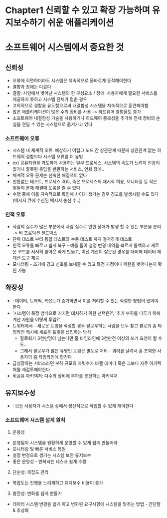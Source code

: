 # Chapter1 신뢰할 수 있고 확장 가능하며 유지보수하기 쉬운 애플리케이션

# 소프트웨어 시스템에서 중요한 것
## 신뢰성
- 오류에 직면하더라도 시스템은 지속적으로 올바르게 동작해야한다
- 결함과 장애는 다르다
- 결함: 사양에서 벗어난 시스템의 한 구성요소 / 장애: 사용자에게 필요한 서비스를 제공하지 못하고 시스템 전체가 멈춘 경우
- 고의적으로 결함을 유도함으로써 내결함성 시스템을 지속적으로 훈련해야함
- 많은 애플리케이션이 많은 수의 장비를 사용 -> 하드웨어 결함율도 증가
- 소프트웨어 내결함성 기술을 사용하거나 하드웨어 중복성을 추가해 전체 장비의 손실을 견딜 수 있는 시스템으로 옮겨가고 있다

### 소프트웨어 오류
- 시스템 내 체계적 오류: 예상하기 어렵고 노드 간 상관관계 때문에 상관관계 없는 하드웨어 결함보다 시스템 오류를 더 유발
- ex) 공유자원을 과도하게 사용하는 일부 프로세스, 시스템의 속도가 느려져 반응이 없거나 잘못된 응답을 반환하는 서비스, 연쇄 장애..
- 체계적 오류 문제는 신속한 해결책이 없다
- 빈틈없는 테스트, 프로세스 격리, 죽은 프로세스의 재시작 허용, 모니터링 등 작은 일들이 문제 해결에 도움을 줄 수 있다
- 수행 중에 이를 지속적으로 확인해 차이가 생기는 경우 경고를 발생시킬 수도 있다(메시지 큐에 수신된 메시지 송신 수..)

### 인적 오류
- 사람의 실수가 많은 부분에서 사람 실수로 인한 장애가 발생 할 수 있는 부분을 분리 -> 비 프로덕션 샌드박스 
- 단위 테스트 부터 통합 테스트와 수동 테스트 까지 철저하게 테스트
- 인적 오류를 빠르고 쉽게 복구 - 예를 들어 설정 변경 내역을 빠르게 롤백하고 새로운 코드를 서서히 롤아웃 하게 만들고, 이전 계산이 잘못된 경우를 대비해 데이터 재계산 도구 제공
- 모니터링 - 조기에 경고 신호를 보내줄 수 있고 특정 가정이나 제한을 벗어나는지 확인 가능

## 확장성
- : 데이터, 트래픽, 복잡도가 증가하면서 이를 처리할 수 있는 적절한 방법이 있어야 한다
- '시스템이 특정 방식으로 커지면 대처하기 위한 선택은?', '추가 부하를 다루기 위해 계산 자원을 어떻게 투입?'
- 트위터에서 - 새로운 트윗을 작성할 경우 팔로우하는 사람을 모두 찾고 팔로워 홈 타임라인 캐시에 새로운 트윗을 삽입하는 방식
  - 팔로워가 3천만명이 넘는다면 홈 타임라인에 3천만건 이상의 쓰기 요청이 될 수도..
  - 그래서 팔로우가 많은 유명인 트윗은 별도로 처리 - 쿼리를 날려서 홈 조회한 사용자의 홈 타임라인에 합친다
- 급성장하는 서비스라면 부하 규모의 자릿수가 바뀔 대마다 혹은 그보다 자주 아키텍처를 재검토해야한다
- 비공유 아키텍처: 다수의 장비에 부하를 분산하는 아키텍처

## 유지보수성
- : 모든 사용자가 시스템 상에서 생산적으로 작업할 수 있게 해야한다

### 소프트웨어 시스템 설계 원칙
1. 운용성
- 운영팀이 시스템을 원활하게 운영할 수 있게 쉽게 만들어라
- 모니터링 및 빠른 서비스 복원
- 설정 변경으로 생기는 시스템 보안 유지보수
- 좋은 운영성 - 반복되는 테스크 쉽게 수행

2. 단순성: 복잡도 관리
- 복잡도는 진행을 느리게하고 유지보수 비용이 증가

3. 발전성: 변화를 쉽게 만들기
- 데이터 시스템 변경을 쉽게 하고 변화된 요구사항에 시스템을 맞추는 방법 - 간단함 & 추상화

